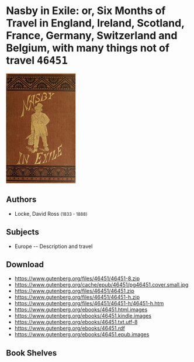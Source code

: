 # Nasby in Exile: or, Six Months of Travel in England, Ireland, Scotland, France, Germany, Switzerland and Belgium, with many things not of travel <kbd>46451</kbd>

![](./cover.medium.jpg "")

## Authors


 - Locke, David Ross <small>(1833 - 1888)</small>

## Subjects


 - Europe -- Description and travel

## Download


 - https://www.gutenberg.org/files/46451/46451-8.zip
 - https://www.gutenberg.org/cache/epub/46451/pg46451.cover.small.jpg
 - https://www.gutenberg.org/files/46451/46451.zip
 - https://www.gutenberg.org/files/46451/46451-h.zip
 - https://www.gutenberg.org/files/46451/46451-h/46451-h.htm
 - https://www.gutenberg.org/ebooks/46451.html.images
 - https://www.gutenberg.org/ebooks/46451.kindle.images
 - https://www.gutenberg.org/ebooks/46451.txt.utf-8
 - https://www.gutenberg.org/ebooks/46451.rdf
 - https://www.gutenberg.org/ebooks/46451.epub.images

## Book Shelves


